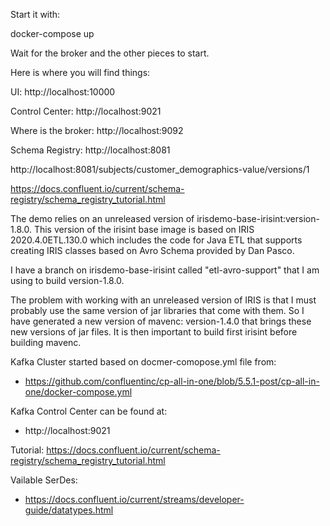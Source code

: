 Start it with:

docker-compose up


Wait for the broker and the other pieces to start.

Here is where you will find things:

UI: http://localhost:10000

Control Center: http://localhost:9021

Where is the broker: http://localhost:9092

Schema Registry: http://localhost:8081

http://localhost:8081/subjects/customer_demographics-value/versions/1

https://docs.confluent.io/current/schema-registry/schema_registry_tutorial.html


The demo relies on an unreleased version of irisdemo-base-irisint:version-1.8.0. This version of
the irisint base image is based on IRIS 2020.4.0ETL.130.0 which includes the code for Java ETL that
supports creating IRIS classes based on Avro Schema provided by Dan Pasco.

I have a branch on irisdemo-base-irisint called "etl-avro-support" that I am using to build version-1.8.0.

The problem with working with an unreleased version of IRIS is that I must probably use the same version of
jar libraries that come with them. So I have generated a new version of mavenc: version-1.4.0 that brings
these new versions of jar files. It is then important to build first irisint before building mavenc.

Kafka Cluster started based on docmer-comopose.yml file from:
- https://github.com/confluentinc/cp-all-in-one/blob/5.5.1-post/cp-all-in-one/docker-compose.yml

Kafka Control Center can be found at:
- http://localhost:9021

Tutorial: https://docs.confluent.io/current/schema-registry/schema_registry_tutorial.html

Vailable SerDes:
- https://docs.confluent.io/current/streams/developer-guide/datatypes.html